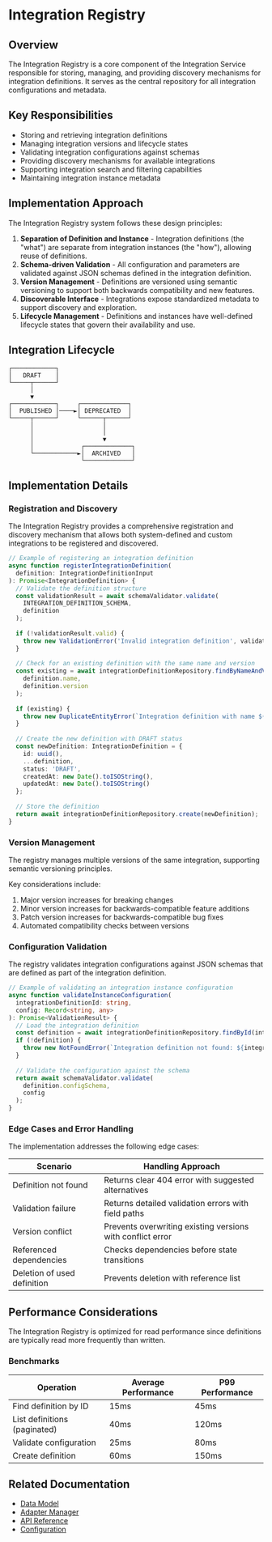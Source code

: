 # Integration Registry

## Overview

The Integration Registry is a core component of the Integration Service responsible for storing, managing, and providing discovery mechanisms for integration definitions. It serves as the central repository for all integration configurations and metadata.

## Key Responsibilities

* Storing and retrieving integration definitions
* Managing integration versions and lifecycle states
* Validating integration configurations against schemas
* Providing discovery mechanisms for available integrations
* Supporting integration search and filtering capabilities
* Maintaining integration instance metadata

## Implementation Approach

The Integration Registry system follows these design principles:

1. **Separation of Definition and Instance** - Integration definitions (the "what") are separate from integration instances (the "how"), allowing reuse of definitions.
2. **Schema-driven Validation** - All configuration and parameters are validated against JSON schemas defined in the integration definition.
3. **Version Management** - Definitions are versioned using semantic versioning to support both backwards compatibility and new features.
4. **Discoverable Interface** - Integrations expose standardized metadata to support discovery and exploration.
5. **Lifecycle Management** - Definitions and instances have well-defined lifecycle states that govern their availability and use.

## Integration Lifecycle

```
┌────────────┐
│   DRAFT    │
└─────┬──────┘
      │
      ▼
┌────────────┐     ┌─────────────┐
│  PUBLISHED │────►│ DEPRECATED  │
└─────┬──────┘     └──────┬──────┘
      │                   │
      │                   │
      │                   ▼
      │             ┌─────────────┐
      └────────────►│  ARCHIVED   │
                    └─────────────┘
```

## Implementation Details

### Registration and Discovery

The Integration Registry provides a comprehensive registration and discovery mechanism that allows both system-defined and custom integrations to be registered and discovered.

```typescript
// Example of registering an integration definition
async function registerIntegrationDefinition(
  definition: IntegrationDefinitionInput
): Promise<IntegrationDefinition> {
  // Validate the definition structure
  const validationResult = await schemaValidator.validate(
    INTEGRATION_DEFINITION_SCHEMA,
    definition
  );
  
  if (!validationResult.valid) {
    throw new ValidationError('Invalid integration definition', validationResult.errors);
  }
  
  // Check for an existing definition with the same name and version
  const existing = await integrationDefinitionRepository.findByNameAndVersion(
    definition.name,
    definition.version
  );
  
  if (existing) {
    throw new DuplicateEntityError(`Integration definition with name ${definition.name} and version ${definition.version} already exists`);
  }
  
  // Create the new definition with DRAFT status
  const newDefinition: IntegrationDefinition = {
    id: uuid(),
    ...definition,
    status: 'DRAFT',
    createdAt: new Date().toISOString(),
    updatedAt: new Date().toISOString()
  };
  
  // Store the definition
  return await integrationDefinitionRepository.create(newDefinition);
}
```

### Version Management

The registry manages multiple versions of the same integration, supporting semantic versioning principles.

Key considerations include:

1. Major version increases for breaking changes
2. Minor version increases for backwards-compatible feature additions
3. Patch version increases for backwards-compatible bug fixes
4. Automated compatibility checks between versions

### Configuration Validation

The registry validates integration configurations against JSON schemas that are defined as part of the integration definition.

```typescript
// Example of validating an integration instance configuration
async function validateInstanceConfiguration(
  integrationDefinitionId: string,
  config: Record<string, any>
): Promise<ValidationResult> {
  // Load the integration definition
  const definition = await integrationDefinitionRepository.findById(integrationDefinitionId);
  if (!definition) {
    throw new NotFoundError(`Integration definition not found: ${integrationDefinitionId}`);
  }
  
  // Validate the configuration against the schema
  return await schemaValidator.validate(
    definition.configSchema,
    config
  );
}
```

### Edge Cases and Error Handling

The implementation addresses the following edge cases:

| Scenario | Handling Approach |
|----------|-------------------|
| Definition not found | Returns clear 404 error with suggested alternatives |
| Validation failure | Returns detailed validation errors with field paths |
| Version conflict | Prevents overwriting existing versions with conflict error |
| Referenced dependencies | Checks dependencies before state transitions |
| Deletion of used definition | Prevents deletion with reference list |

## Performance Considerations

The Integration Registry is optimized for read performance since definitions are typically read more frequently than written.

### Benchmarks

| Operation | Average Performance | P99 Performance |
|-----------|---------------------|----------------|
| Find definition by ID | 15ms | 45ms |
| List definitions (paginated) | 40ms | 120ms |
| Validate configuration | 25ms | 80ms |
| Create definition | 60ms | 150ms |

## Related Documentation

* [Data Model](../data_model.md)
* [Adapter Manager](./adapter_manager.md)
* [API Reference](../interfaces/api.md)
* [Configuration](../operations/configuration.md) 